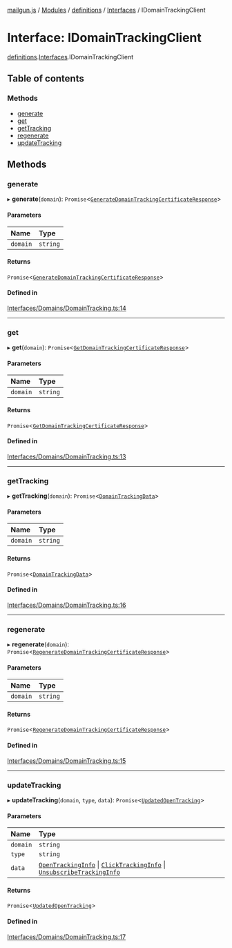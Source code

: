 [mailgun.js](../README.md) / [Modules](../modules.md) / [definitions](../modules/definitions.md) / [Interfaces](../modules/definitions.Interfaces.md) / IDomainTrackingClient

# Interface: IDomainTrackingClient

[definitions](../modules/definitions.md).[Interfaces](../modules/definitions.Interfaces.md).IDomainTrackingClient

## Table of contents

### Methods

- [generate](definitions.Interfaces.IDomainTrackingClient.md#generate)
- [get](definitions.Interfaces.IDomainTrackingClient.md#get)
- [getTracking](definitions.Interfaces.IDomainTrackingClient.md#gettracking)
- [regenerate](definitions.Interfaces.IDomainTrackingClient.md#regenerate)
- [updateTracking](definitions.Interfaces.IDomainTrackingClient.md#updatetracking)

## Methods

### generate

▸ **generate**(`domain`): `Promise`\<[`GenerateDomainTrackingCertificateResponse`](../modules/definitions.md#generatedomaintrackingcertificateresponse)\>

#### Parameters

| Name | Type |
| :------ | :------ |
| `domain` | `string` |

#### Returns

`Promise`\<[`GenerateDomainTrackingCertificateResponse`](../modules/definitions.md#generatedomaintrackingcertificateresponse)\>

#### Defined in

[Interfaces/Domains/DomainTracking.ts:14](https://github.com/mailgun/mailgun.js/blob/703cf80/lib/Interfaces/Domains/DomainTracking.ts#L14)

___

### get

▸ **get**(`domain`): `Promise`\<[`GetDomainTrackingCertificateResponse`](../modules/definitions.md#getdomaintrackingcertificateresponse)\>

#### Parameters

| Name | Type |
| :------ | :------ |
| `domain` | `string` |

#### Returns

`Promise`\<[`GetDomainTrackingCertificateResponse`](../modules/definitions.md#getdomaintrackingcertificateresponse)\>

#### Defined in

[Interfaces/Domains/DomainTracking.ts:13](https://github.com/mailgun/mailgun.js/blob/703cf80/lib/Interfaces/Domains/DomainTracking.ts#L13)

___

### getTracking

▸ **getTracking**(`domain`): `Promise`\<[`DomainTrackingData`](../modules/definitions.md#domaintrackingdata)\>

#### Parameters

| Name | Type |
| :------ | :------ |
| `domain` | `string` |

#### Returns

`Promise`\<[`DomainTrackingData`](../modules/definitions.md#domaintrackingdata)\>

#### Defined in

[Interfaces/Domains/DomainTracking.ts:16](https://github.com/mailgun/mailgun.js/blob/703cf80/lib/Interfaces/Domains/DomainTracking.ts#L16)

___

### regenerate

▸ **regenerate**(`domain`): `Promise`\<[`RegenerateDomainTrackingCertificateResponse`](../modules/definitions.md#regeneratedomaintrackingcertificateresponse)\>

#### Parameters

| Name | Type |
| :------ | :------ |
| `domain` | `string` |

#### Returns

`Promise`\<[`RegenerateDomainTrackingCertificateResponse`](../modules/definitions.md#regeneratedomaintrackingcertificateresponse)\>

#### Defined in

[Interfaces/Domains/DomainTracking.ts:15](https://github.com/mailgun/mailgun.js/blob/703cf80/lib/Interfaces/Domains/DomainTracking.ts#L15)

___

### updateTracking

▸ **updateTracking**(`domain`, `type`, `data`): `Promise`\<[`UpdatedOpenTracking`](../modules/definitions.md#updatedopentracking)\>

#### Parameters

| Name | Type |
| :------ | :------ |
| `domain` | `string` |
| `type` | `string` |
| `data` | [`OpenTrackingInfo`](../modules/definitions.md#opentrackinginfo) \| [`ClickTrackingInfo`](../modules/definitions.md#clicktrackinginfo) \| [`UnsubscribeTrackingInfo`](../modules/definitions.md#unsubscribetrackinginfo) |

#### Returns

`Promise`\<[`UpdatedOpenTracking`](../modules/definitions.md#updatedopentracking)\>

#### Defined in

[Interfaces/Domains/DomainTracking.ts:17](https://github.com/mailgun/mailgun.js/blob/703cf80/lib/Interfaces/Domains/DomainTracking.ts#L17)
